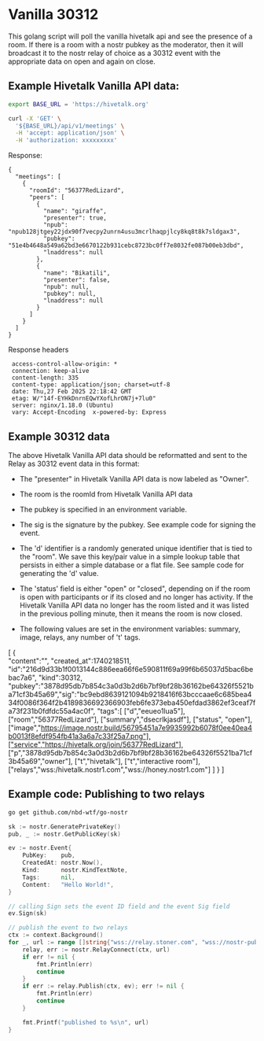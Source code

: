# Vanilla 30312

This golang script will poll the vanilla hivetalk api and see the presence of a room. If there is a room with a nostr pubkey as the moderator, then it will broadcast it to the nostr relay of choice as a 30312 event with the appropriate data on open and again on close. 

## Example Hivetalk Vanilla API data: 

```sh
export BASE_URL = 'https://hivetalk.org'

curl -X 'GET' \
  '${BASE_URL}/api/v1/meetings' \
  -H 'accept: application/json' \
  -H 'authorization: xxxxxxxxx'
```

Response: 

```
{
  "meetings": [
    {
      "roomId": "56377RedLizard",
      "peers": [
        {
          "name": "giraffe",
          "presenter": true,
          "npub": "npub128jtgey22jdx90f7vecpy2unrn4usu3mcrlhaqpjlcy8kq8t8k7sldgax3",
          "pubkey": "51e4b4648a549a62bd3e6670122b931cebc8723bc0ff7e8032fe087b00eb3dbd",
          "lnaddress": null
        },
        {
          "name": "Bikatili",
          "presenter": false,
          "npub": null,
          "pubkey": null,
          "lnaddress": null
        }
      ]
    }
  ]
}
```

Response headers

```
 access-control-allow-origin: *  
 connection: keep-alive  
 content-length: 335  
 content-type: application/json; charset=utf-8  
 date: Thu,27 Feb 2025 22:18:42 GMT  
 etag: W/"14f-EYHkDnrnEQwYXofLhrON7j+7lu0"  
 server: nginx/1.18.0 (Ubuntu)  
 vary: Accept-Encoding  x-powered-by: Express 
```


## Example 30312 data

The above Hivetalk Vanilla API data should be reformatted and sent to the Relay as 30312 event data in this format:

- The "presenter" in Hivetalk Vanilla API data is now labeled as "Owner". 
- The room is the roomId from Hivetalk Vanilla API data

- The pubkey is specified in an environment variable.
- The sig is the signature by the pubkey. See example code for signing the event. 

- The 'd' identifier is a randomly generated unique identifier that is tied to the "room". We save this key/pair value in a simple lookup table that persists in either a simple database or a flat file. See sample code for generating the 'd' value.

- The 'status' field is either "open" or "closed", depending on if the room is open with participants or if its closed and no longer has activity. If the Hivetalk Vanilla API data no longer has the room listed and it was listed in the previous polling minute, then it means the room is now closed.

- The following values are set in the environment variables: summary, image, relays, any number of 't' tags.

[   {   
        "content":"",
        "created_at":1740218511,
        "id":"216d9d33b1f0013144c886eea66f6e590811f69a99f6b65037d5bac6bebac7a6",
        "kind":30312,
        "pubkey":"3878d95db7b854c3a0d3b2d6b7bf9bf28b36162be64326f5521ba71cf3b45a69","sig":"bc9ebd8639121094b9218416f63bcccaae6c685bea434f0086f364f2b4189836692366903feb6fe373eba450efdad3862ef3ceaf7fa73f231b0fdfdc55a4ac0f",
        "tags":[
            ["d","eeueo1lua5"],
            ["room","56377RedLizard"],
            ["summary","dsecrlkjasdf"],
            ["status", "open"],
            ["image","https://image.nostr.build/56795451a7e9935992b6078f0ee40ea4b0013f8efdf954fb41a3a6a7c33f25a7.png"],["service","https://hivetalk.org/join/56377RedLizard"],
            ["p","3878d95db7b854c3a0d3b2d6b7bf9bf28b36162be64326f5521ba71cf3b45a69","owner"],
            ["t","hivetalk"],
            ["t","interactive room"],
            ["relays","wss:/hivetalk.nostr1.com","wss://honey.nostr1.com"]
        ]
    }
]



## Example code: Publishing to two relays

```bash
go get github.com/nbd-wtf/go-nostr
```

```go
sk := nostr.GeneratePrivateKey()
pub, _ := nostr.GetPublicKey(sk)

ev := nostr.Event{
	PubKey:    pub,
	CreatedAt: nostr.Now(),
	Kind:      nostr.KindTextNote,
	Tags:      nil,
	Content:   "Hello World!",
}

// calling Sign sets the event ID field and the event Sig field
ev.Sign(sk)

// publish the event to two relays
ctx := context.Background()
for _, url := range []string{"wss://relay.stoner.com", "wss://nostr-pub.wellorder.net"} {
	relay, err := nostr.RelayConnect(ctx, url)
	if err != nil {
		fmt.Println(err)
		continue
	}
	if err := relay.Publish(ctx, ev); err != nil {
		fmt.Println(err)
		continue
	}

	fmt.Printf("published to %s\n", url)
}
```